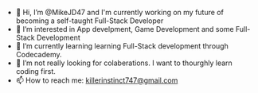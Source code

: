 - 👋 Hi, I’m @MikeJD47 and I'm currently working on my future of becoming a self-taught Full-Stack Developer
- 👀 I’m interested in App develpment, Game Development and some Full-Stack Development
- 🌱 I’m currently learning learning Full-Stack development through Codecademy. 
- 💞️ I’m not really looking for colaberations. I want to thourghly learn coding first.
- 📫 How to reach me: killerinstinct747@gmail.com

<!---
MikeJD47/MikeJD47 is a ✨ special ✨ repository because its `README.md` (this file) appears on your GitHub profile.
You can click the Preview link to take a look at your changes.
--->
